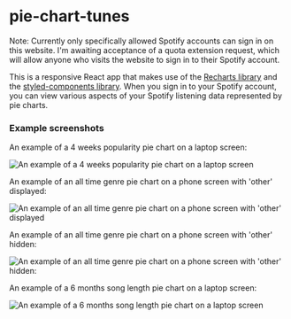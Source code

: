 # pie-chart-tunes

Note: Currently only specifically allowed Spotify accounts can sign in on this website. I'm awaiting acceptance of a quota extension request, which will allow anyone who visits the website to sign in to their Spotify account.

This is a responsive React app that makes use of the [Recharts library](https://recharts.org/) and the [styled-components library](https://styled-components.com/). When you sign in to your Spotify account, you can view various aspects of your Spotify listening data represented by pie charts.

### Example screenshots

An example of a 4 weeks popularity pie chart on a laptop screen:

![An example of a 4 weeks popularity pie chart on a laptop screen](https://github.com/katie-ar/pie-chart-tunes/assets/148056793/f88e6890-cf83-4ce4-b23f-ee4b5f107f6b)

An example of an all time genre pie chart on a phone screen with 'other' displayed:

![An example of an all time genre pie chart on a phone screen with 'other' displayed](https://github.com/katie-ar/pie-chart-tunes/assets/148056793/3c40a425-e085-4a59-831f-a4983c2fb504")

An example of an all time genre pie chart on a phone screen with 'other' hidden:

![An example of an all time genre pie chart on a phone screen with 'other' hidden:](https://github.com/katie-ar/pie-chart-tunes/assets/148056793/b349ac34-9070-4bdf-90f4-9a28289c93dd)

An example of a 6 months song length pie chart on a laptop screen:

![An example of a 6 months song length pie chart on a laptop screen](https://github.com/katie-ar/pie-chart-tunes/assets/148056793/889a390f-9dd7-461f-a5f1-39f8ff78ddbc)








